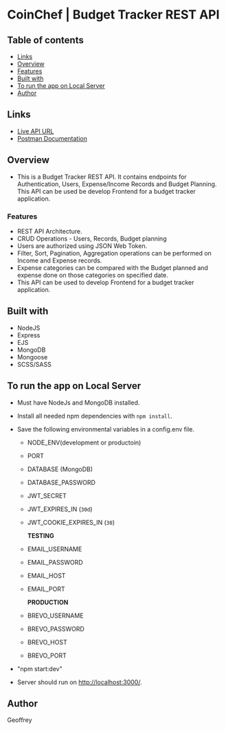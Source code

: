 # CoinChef | Budget Tracker REST API

## Table of contents

- [Links](#links)
- [Overview](#overview)
- [Features](#features)
- [Built with](#built-with)
- [To run the app on Local Server](#to-run-the-app-on-local-server)
- [Author](#author)

## Links

- [Live API URL](https://api-coinchef.cyclic.cloud/)
- [Postman Documentation](https://documenter.getpostman.com/view/26849144/2s9Y5SWRGR)

## Overview

- This is a Budget Tracker REST API. It contains endpoints for Authentication, Users, Expense/Income Records and Budget Planning. This API can be used be develop Frontend for a budget tracker application.

### Features

- REST API Architecture.
- CRUD Operations - Users, Records, Budget planning
- Users are authorized using JSON Web Token.
- Filter, Sort, Pagination, Aggregation operations can be performed on Income and Expense records.
- Expense categories can be compared with the Budget planned and expense done on those categories on specified date.
- This API can be used to develop Frontend for a budget tracker application.

## Built with

- NodeJS
- Express
- EJS
- MongoDB
- Mongoose
- SCSS/SASS

## To run the app on Local Server

- Must have NodeJs and MongoDB installed.
- Install all needed npm dependencies with `npm install`.
- Save the following environmental variables in a config.env file.

  - NODE_ENV(development or productoin)
  - PORT
  - DATABASE (MongoDB)
  - DATABASE_PASSWORD
  - JWT_SECRET
  - JWT_EXPIRES_IN (`30d`)
  - JWT_COOKIE_EXPIRES_IN (`30`)

    **TESTING**

  - EMAIL_USERNAME
  - EMAIL_PASSWORD
  - EMAIL_HOST
  - EMAIL_PORT

    **PRODUCTION**

  - BREVO_USERNAME
  - BREVO_PASSWORD
  - BREVO_HOST
  - BREVO_PORT

- "npm start:dev"
- Server should run on [http://localhost:3000/](http://localhost:3000/).

## Author

Geoffrey
